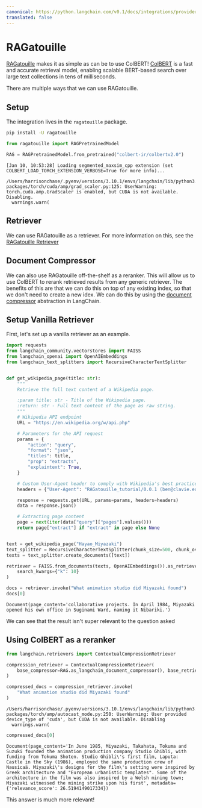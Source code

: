 ```yaml
---
canonical: https://python.langchain.com/v0.1/docs/integrations/providers/ragatouille
translated: false
---
```


# RAGatouille

[RAGatouille](https://github.com/bclavie/RAGatouille) makes it as simple as can be to use ColBERT! [ColBERT](https://github.com/stanford-futuredata/ColBERT) is a fast and accurate retrieval model, enabling scalable BERT-based search over large text collections in tens of milliseconds.

There are multiple ways that we can use RAGatouille.

## Setup

The integration lives in the `ragatouille` package.

```bash
pip install -U ragatouille
```

```python
from ragatouille import RAGPretrainedModel

RAG = RAGPretrainedModel.from_pretrained("colbert-ir/colbertv2.0")
```

```output
[Jan 10, 10:53:28] Loading segmented_maxsim_cpp extension (set COLBERT_LOAD_TORCH_EXTENSION_VERBOSE=True for more info)...

/Users/harrisonchase/.pyenv/versions/3.10.1/envs/langchain/lib/python3.10/site-packages/torch/cuda/amp/grad_scaler.py:125: UserWarning: torch.cuda.amp.GradScaler is enabled, but CUDA is not available.  Disabling.
  warnings.warn(
```

## Retriever

We can use RAGatouille as a retriever. For more information on this, see the [RAGatouille Retriever](/docs/integrations/retrievers/ragatouille)

## Document Compressor

We can also use RAGatouille off-the-shelf as a reranker. This will allow us to use ColBERT to rerank retrieved results from any generic retriever. The benefits of this are that we can do this on top of any existing index, so that we don't need to create a new idex. We can do this by using the [document compressor](/docs/modules/data_connection/retrievers/contextual_compression) abstraction in LangChain.

## Setup Vanilla Retriever

First, let's set up a vanilla retriever as an example.

```python
import requests
from langchain_community.vectorstores import FAISS
from langchain_openai import OpenAIEmbeddings
from langchain_text_splitters import RecursiveCharacterTextSplitter


def get_wikipedia_page(title: str):
    """
    Retrieve the full text content of a Wikipedia page.

    :param title: str - Title of the Wikipedia page.
    :return: str - Full text content of the page as raw string.
    """
    # Wikipedia API endpoint
    URL = "https://en.wikipedia.org/w/api.php"

    # Parameters for the API request
    params = {
        "action": "query",
        "format": "json",
        "titles": title,
        "prop": "extracts",
        "explaintext": True,
    }

    # Custom User-Agent header to comply with Wikipedia's best practices
    headers = {"User-Agent": "RAGatouille_tutorial/0.0.1 (ben@clavie.eu)"}

    response = requests.get(URL, params=params, headers=headers)
    data = response.json()

    # Extracting page content
    page = next(iter(data["query"]["pages"].values()))
    return page["extract"] if "extract" in page else None


text = get_wikipedia_page("Hayao_Miyazaki")
text_splitter = RecursiveCharacterTextSplitter(chunk_size=500, chunk_overlap=0)
texts = text_splitter.create_documents([text])
```

```python
retriever = FAISS.from_documents(texts, OpenAIEmbeddings()).as_retriever(
    search_kwargs={"k": 10}
)
```

```python
docs = retriever.invoke("What animation studio did Miyazaki found")
docs[0]
```

```output
Document(page_content='collaborative projects. In April 1984, Miyazaki opened his own office in Suginami Ward, naming it Nibariki.')
```

We can see that the result isn't super relevant to the question asked

## Using ColBERT as a reranker

```python
from langchain.retrievers import ContextualCompressionRetriever

compression_retriever = ContextualCompressionRetriever(
    base_compressor=RAG.as_langchain_document_compressor(), base_retriever=retriever
)

compressed_docs = compression_retriever.invoke(
    "What animation studio did Miyazaki found"
)
```

```output
/Users/harrisonchase/.pyenv/versions/3.10.1/envs/langchain/lib/python3.10/site-packages/torch/amp/autocast_mode.py:250: UserWarning: User provided device_type of 'cuda', but CUDA is not available. Disabling
  warnings.warn(
```

```python
compressed_docs[0]
```

```output
Document(page_content='In June 1985, Miyazaki, Takahata, Tokuma and Suzuki founded the animation production company Studio Ghibli, with funding from Tokuma Shoten. Studio Ghibli\'s first film, Laputa: Castle in the Sky (1986), employed the same production crew of Nausicaä. Miyazaki\'s designs for the film\'s setting were inspired by Greek architecture and "European urbanistic templates". Some of the architecture in the film was also inspired by a Welsh mining town; Miyazaki witnessed the mining strike upon his first', metadata={'relevance_score': 26.5194149017334})
```

This answer is much more relevant!